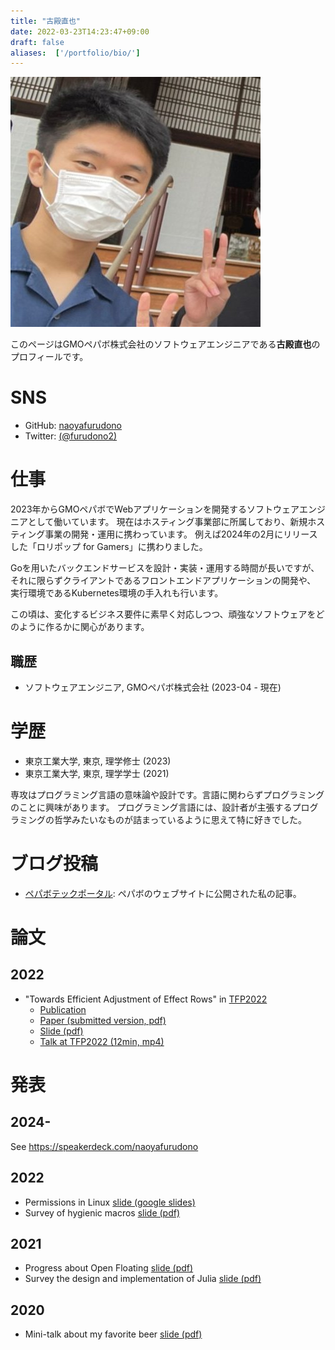 ```yaml
---
title: "古殿直也"
date: 2022-03-23T14:23:47+09:00
draft: false
aliases:  ['/portfolio/bio/']
---
```


![古殿直也の顔写真](face.jpg)

このページはGMOペパボ株式会社のソフトウェアエンジニアである**古殿直也**のプロフィールです。

# SNS

- GitHub: [naoyafurudono](https://github.com/naoyafurudono)
- Twitter: [(@furudono2)](https://twitter.com/furudono2)

# 仕事

2023年からGMOペパボでWebアプリケーションを開発するソフトウェアエンジニアとして働いています。
現在はホスティング事業部に所属しており、新規ホスティング事業の開発・運用に携わっています。
例えば2024年の2月にリリースした「ロリポップ for Gamers」に携わりました。

Goを用いたバックエンドサービスを設計・実装・運用する時間が長いですが、
それに限らずクライアントであるフロントエンドアプリケーションの開発や、
実行環境であるKubernetes環境の手入れも行います。

この頃は、変化するビジネス要件に素早く対応しつつ、頑強なソフトウェアをどのように作るかに関心があります。

## 職歴

- ソフトウェアエンジニア, GMOペパボ株式会社 (2023-04 - 現在)

# 学歴

- 東京工業大学, 東京, 理学修士 (2023)
- 東京工業大学, 東京, 理学学士 (2021)

専攻はプログラミング言語の意味論や設計です。言語に関わらずプログラミングのことに興味があります。
プログラミング言語には、設計者が主張するプログラミングの哲学みたいなものが詰まっているように思えて特に好きでした。

# ブログ投稿

- [ペパボテックポータル](https://tech.pepabo.com/authors/donokun/): ペパボのウェブサイトに公開された私の記事。

# 論文

## 2022

- "Towards Efficient Adjustment of Effect Rows" in [TFP2022](https://trendsfp.github.io/)
  - [Publication](https://link.springer.com/book/10.1007/978-3-031-21314-4)
  - [Paper (submitted version, pdf)](https://drive.google.com/file/d/1mhK0yj5fJymBQ6vv1a3UOrO33CmhvFuv/view?usp=sharing)
  - [Slide (pdf)](https://drive.google.com/file/d/1oYLtxE0b1AIBbkcotf_YyPST0yLdvbNl/view?usp=sharing)
  - [Talk at TFP2022 (12min, mp4)](https://drive.google.com/file/d/14EBEGQYZDNIGADXyRU7XTsbgUE4XqO1x/view?usp=sharing)

# 発表

## 2024-

See <https://speakerdeck.com/naoyafurudono>


## 2022

- Permissions in Linux [slide (google slides)](https://docs.google.com/presentation/d/18kkR9ew1Si_7SMuMgkct1drntBZZ1YPYcVi9B0lpLCE/edit?usp=sharing)
- Survey of hygienic macros [slide (pdf)](https://drive.google.com/file/d/1vVI1i__JJH4EPJcx8xZ2gNUR_0wCJ1-p/view?usp=sharing)

## 2021

- Progress about Open Floating [slide (pdf)](https://drive.google.com/file/d/18c3KE5okeMYFjsdfAhn6cKDSnSjVWmOL/view?usp=sharing)
- Survey the design and implementation of Julia [slide (pdf)](https://drive.google.com/file/d/1_83rr9ee3PZZnUjZNtvLwzI-lM5f4qPE/view?usp=sharing)

## 2020

- Mini-talk about my favorite beer [slide (pdf)](https://drive.google.com/file/d/1kbLvc6hkLwbiL7ouyT-tigIMFOEXoLq4/view?usp=sharing)
